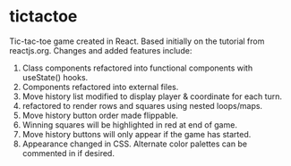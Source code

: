 # tictactoe
Tic-tac-toe game created in React.
Based initially on the tutorial from reactjs.org. Changes and added features include:
1. Class components refactored into functional components with useState() hooks.
2. Components refactored into external files.
3. Move history list modified to display player & coordinate for each turn.
4. <Board/> refactored to render rows and squares using nested loops/maps.
5. Move history button order made flippable.
6. Winning squares will be highlighted in red at end of game.
7. Move history buttons will only appear if the game has started.
8. Appearance changed in CSS. Alternate color palettes can be commented in if desired.
